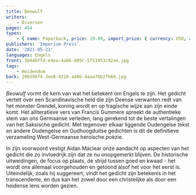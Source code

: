 ```yaml
---
title: Beowulf
writers:
    - Diversen
pages: 454
types:
    - { name: Paperback, price: 19.99, import_price: { currency: USD, amount: 18.7 }, isbn: 978-1-922602-03-9, size: { height: '203', width: '133', depth: '26' } }
publishers: 'Imperium Press'
date: '2021-05-21'
languages: Engels
front: 3b040ffd-e4ea-4a06-889c-5751953c92ae.jpg
tags:
    - Heidendom
back: 20b590f4-3ee6-4216-aa86-4aaa76b2fb68.jpg
---
```


*Beowulf* vormt de kern van wat het betekent om Engels te zijn. Het gedicht vertelt over een Scandinavische held die zijn Deense verwanten redt van het monster Grendel, koning wordt en op tragische wijze aan zijn einde komt. Het alliteratieve vers van Francis Gummere spreekt de authentieke stem van ons Germaanse verleden, lang gerekend tot de beste vertalingen van het Saksische gedicht. Met tegenover elkaar liggende Oudengelse tekst en andere Oudengelse en Oudhoogduitse gedichten is dit de definitieve verzameling West-Germaanse heroïsche poëzie.

In zijn voorwoord vestigt Aidan Maclear onze aandacht op aspecten van het gedicht die zo invloedrijk zijn dat ze nu onopgemerkt blijven. De historische uitweidingen, de focus op plaats, de strijd tussen goed en kwaad - het wordt ons allemaal voorgehouden en getoond alsof het voor het eerst is. Uiteindelijk, zoals hij suggereert, vindt het gedicht zijn betekenis in het transcendente, en dus kan het zowel door een christelijke als door een heidense lens worden gezien.

